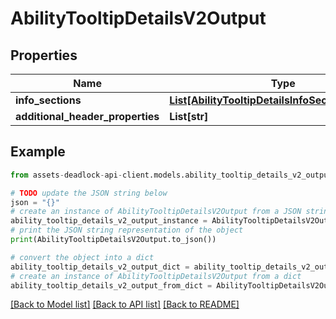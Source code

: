 # AbilityTooltipDetailsV2Output


## Properties

Name | Type | Description | Notes
------------ | ------------- | ------------- | -------------
**info_sections** | [**List[AbilityTooltipDetailsInfoSectionV2Output]**](AbilityTooltipDetailsInfoSectionV2Output.md) |  | [optional] 
**additional_header_properties** | **List[str]** |  | [optional] 

## Example

```python
from assets-deadlock-api-client.models.ability_tooltip_details_v2_output import AbilityTooltipDetailsV2Output

# TODO update the JSON string below
json = "{}"
# create an instance of AbilityTooltipDetailsV2Output from a JSON string
ability_tooltip_details_v2_output_instance = AbilityTooltipDetailsV2Output.from_json(json)
# print the JSON string representation of the object
print(AbilityTooltipDetailsV2Output.to_json())

# convert the object into a dict
ability_tooltip_details_v2_output_dict = ability_tooltip_details_v2_output_instance.to_dict()
# create an instance of AbilityTooltipDetailsV2Output from a dict
ability_tooltip_details_v2_output_from_dict = AbilityTooltipDetailsV2Output.from_dict(ability_tooltip_details_v2_output_dict)
```
[[Back to Model list]](../README.md#documentation-for-models) [[Back to API list]](../README.md#documentation-for-api-endpoints) [[Back to README]](../README.md)


